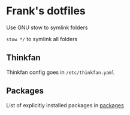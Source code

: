 # Frank's dotfiles

Use GNU stow to symlink folders

`stow */` to symlink all folders 


## Thinkfan

Thinkfan config goes in `/etc/thinkfan.yaml`


## Packages

List of explicitly installed packages in [packages](packages) 
